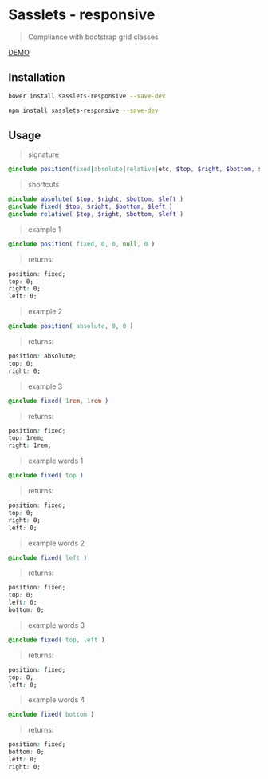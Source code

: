 Sasslets - responsive
=====================

> Compliance with bootstrap grid classes

[DEMO](http://sasslets.github.io/responsive/)

Installation
------------
``` sh
bower install sasslets-responsive --save-dev
```
``` sh
npm install sasslets-responsive --save-dev
```

Usage
-----

> signature

``` sass
@include position(fixed|absolute|relative|etc, $top, $right, $bottom, $left )
```

> shortcuts

``` sass
@include absolute( $top, $right, $bottom, $left )
@include fixed( $top, $right, $bottom, $left )
@include relative( $top, $right, $bottom, $left )
```

> example 1

``` sass
@include position( fixed, 0, 0, null, 0 )
```
> returns:

``` css
position: fixed;
top: 0;
right: 0;
left: 0;
```

> example 2

``` sass
@include position( absolute, 0, 0 )
```
> returns:

``` css
position: absolute;
top: 0;
right: 0;
```

> example 3

``` sass
@include fixed( 1rem, 1rem )
```
> returns:

``` css
position: fixed;
top: 1rem;
right: 1rem;
```


> example words 1

``` sass
@include fixed( top )
```
> returns:

``` css
position: fixed;
top: 0;
right: 0;
left: 0;
```

> example words 2

``` sass
@include fixed( left )
```
> returns:

``` css
position: fixed;
top: 0;
left: 0;
bottom: 0;
```

> example words 3

``` sass
@include fixed( top, left )
```
> returns:

``` css
position: fixed;
top: 0;
left: 0;
```

> example words 4

``` sass
@include fixed( bottom )
```
> returns:

``` css
position: fixed;
bottom: 0;
left: 0;
right: 0;
```
